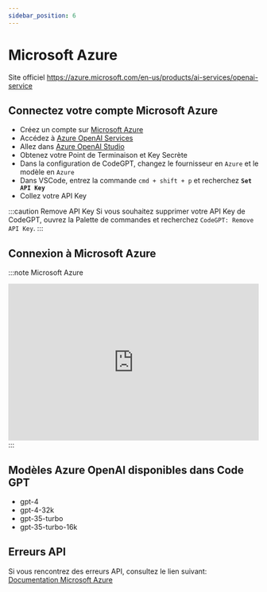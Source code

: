 ```yaml
---
sidebar_position: 6
---
```


# Microsoft Azure

Site officiel https://azure.microsoft.com/en-us/products/ai-services/openai-service

## Connectez votre compte Microsoft Azure
- Créez un compte sur [Microsoft Azure](https://azure.microsoft.com/en-us/free)
- Accédez à [Azure OpenAI Services](https://azure.microsoft.com/en-us/products/ai-services/openai-service)
- Allez dans [Azure OpenAI Studio](https://oai.azure.com/)
- Obtenez votre Point de Terminaison et Key Secrète
- Dans la configuration de CodeGPT, changez le fournisseur en ```Azure``` et le modèle en ```Azure```
- Dans VSCode, entrez la commande ```cmd + shift + p``` et recherchez **`Set API Key`**
- Collez votre API Key

:::caution Remove API Key
Si vous souhaitez supprimer votre API Key de CodeGPT, ouvrez la Palette de commandes et recherchez `CodeGPT: Remove API Key`.
:::

## Connexion à Microsoft Azure
:::note Microsoft Azure
<iframe width="100%" height="315" src="https://www.youtube.com/embed/bIChZZjgE_k?si=YIED37k2djgG6-ch" title="Lecteur vidéo YouTube" frameborder="0" allow="accelerometer; autoplay; clipboard-write; encrypted-media; gyroscope; picture-in-picture; web-share" allowfullscreen></iframe>
:::

## Modèles Azure OpenAI disponibles dans Code GPT
- gpt-4
- gpt-4-32k
- gpt-35-turbo
- gpt-35-turbo-16k

## Erreurs API
Si vous rencontrez des erreurs API, consultez le lien suivant: [Documentation Microsoft Azure](https://azure.microsoft.com/en-us/products/ai-services/openai-service/)
